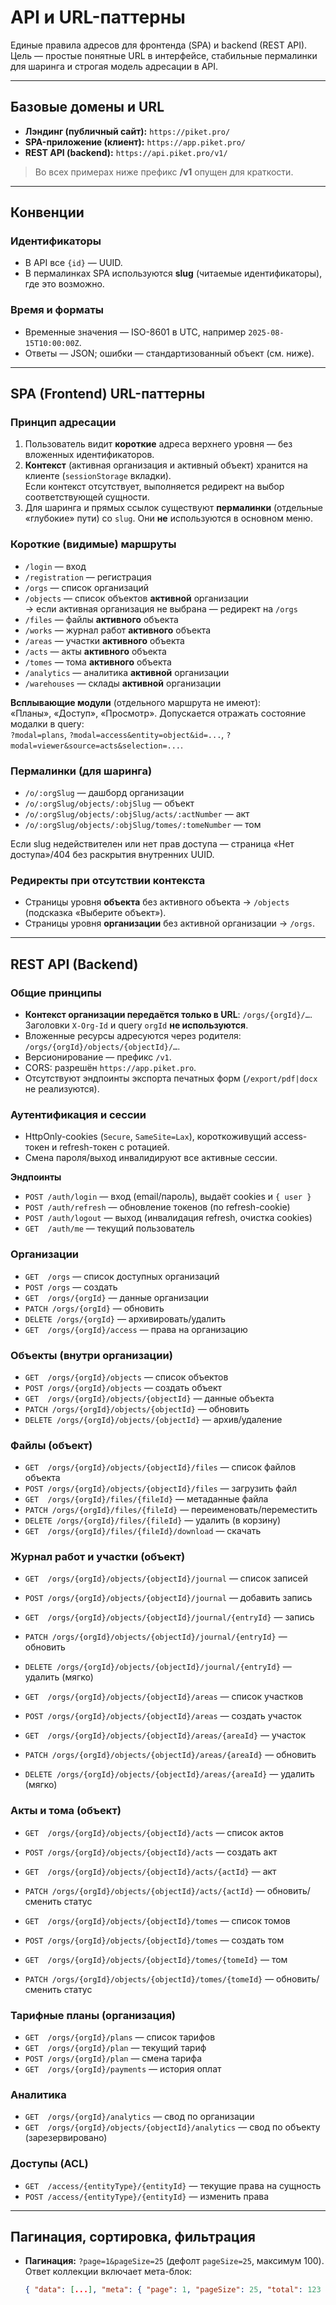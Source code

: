 # API и URL-паттерны

Единые правила адресов для фронтенда (SPA) и backend (REST API).  
Цель — простые понятные URL в интерфейсе, стабильные пермалинки для шаринга и строгая модель адресации в API.

---

## Базовые домены и URL

- **Лэндинг (публичный сайт):** `https://piket.pro/`
- **SPA-приложение (клиент):** `https://app.piket.pro/`
- **REST API (backend):** `https://api.piket.pro/v1/`

> Во всех примерах ниже префикс **/v1** опущен для краткости.

---

## Конвенции

### Идентификаторы
- В API все `{id}` — UUID.
- В пермалинках SPA используются **slug** (читаемые идентификаторы), где это возможно.

### Время и форматы
- Временные значения — ISO-8601 в UTC, например `2025-08-15T10:00:00Z`.
- Ответы — JSON; ошибки — стандартизованный объект (см. ниже).

---

## SPA (Frontend) URL-паттерны

### Принцип адресации
1. Пользователь видит **короткие** адреса верхнего уровня — без вложенных идентификаторов.
2. **Контекст** (активная организация и активный объект) хранится на клиенте (`sessionStorage` вкладки).  
   Если контекст отсутствует, выполняется редирект на выбор соответствующей сущности.
3. Для шаринга и прямых ссылок существуют **пермалинки** (отдельные «глубокие» пути) со `slug`. Они **не** используются в основном меню.

### Короткие (видимые) маршруты
- `/login` — вход
- `/registration` — регистрация
- `/orgs` — список организаций
- `/objects` — список объектов **активной** организации  
  → если активная организация не выбрана — редирект на `/orgs`
- `/files` — файлы **активного** объекта
- `/works` — журнал работ **активного** объекта
- `/areas` — участки **активного** объекта
- `/acts` — акты **активного** объекта
- `/tomes` — тома **активного** объекта
- `/analytics` — аналитика **активной** организации
- `/warehouses` — склады **активной** организации

**Всплывающие модули** (отдельного маршрута не имеют):  
«Планы», «Доступ», «Просмотр». Допускается отражать состояние модалки в query:  
`?modal=plans`, `?modal=access&entity=object&id=...`, `?modal=viewer&source=acts&selection=...`.

### Пермалинки (для шаринга)
- `/o/:orgSlug` — дашборд организации
- `/o/:orgSlug/objects/:objSlug` — объект
- `/o/:orgSlug/objects/:objSlug/acts/:actNumber` — акт
- `/o/:orgSlug/objects/:objSlug/tomes/:tomeNumber` — том

Если slug недействителен или нет прав доступа — страница «Нет доступа»/404 без раскрытия внутренних UUID.

### Редиректы при отсутствии контекста
- Страницы уровня **объекта** без активного объекта → `/objects` (подсказка «Выберите объект»).
- Страницы уровня **организации** без активной организации → `/orgs`.

---

## REST API (Backend)

### Общие принципы
- **Контекст организации передаётся только в URL**: `/orgs/{orgId}/…`.  
  Заголовки `X-Org-Id` и query `orgId` **не используются**.
- Вложенные ресурсы адресуются через родителя: `/orgs/{orgId}/objects/{objectId}/…`.
- Версионирование — префикс `/v1`.
- CORS: разрешён `https://app.piket.pro`.
- Отсутствуют эндпоинты экспорта печатных форм (`/export/pdf|docx` не реализуются).

### Аутентификация и сессии
- HttpOnly-cookies (`Secure`, `SameSite=Lax`), короткоживущий access-токен и refresh-токен с ротацией.
- Смена пароля/выход инвалидируют все активные сессии.

**Эндпоинты**
- `POST /auth/login` — вход (email/пароль), выдаёт cookies и `{ user }`
- `POST /auth/refresh` — обновление токенов (по refresh-cookie)
- `POST /auth/logout` — выход (инвалидация refresh, очистка cookies)
- `GET  /auth/me` — текущий пользователь

### Организации
- `GET  /orgs` — список доступных организаций
- `POST /orgs` — создать
- `GET  /orgs/{orgId}` — данные организации
- `PATCH /orgs/{orgId}` — обновить
- `DELETE /orgs/{orgId}` — архивировать/удалить
- `GET  /orgs/{orgId}/access` — права на организацию

### Объекты (внутри организации)
- `GET  /orgs/{orgId}/objects` — список объектов
- `POST /orgs/{orgId}/objects` — создать объект
- `GET  /orgs/{orgId}/objects/{objectId}` — данные объекта
- `PATCH /orgs/{orgId}/objects/{objectId}` — обновить
- `DELETE /orgs/{orgId}/objects/{objectId}` — архив/удаление

### Файлы (объект)
- `GET  /orgs/{orgId}/objects/{objectId}/files` — список файлов объекта
- `POST /orgs/{orgId}/objects/{objectId}/files` — загрузить файл
- `GET  /orgs/{orgId}/files/{fileId}` — метаданные файла
- `PATCH /orgs/{orgId}/files/{fileId}` — переименовать/переместить
- `DELETE /orgs/{orgId}/files/{fileId}` — удалить (в корзину)
- `GET  /orgs/{orgId}/files/{fileId}/download` — скачать

### Журнал работ и участки (объект)
- `GET  /orgs/{orgId}/objects/{objectId}/journal` — список записей
- `POST /orgs/{orgId}/objects/{objectId}/journal` — добавить запись
- `GET  /orgs/{orgId}/objects/{objectId}/journal/{entryId}` — запись
- `PATCH /orgs/{orgId}/objects/{objectId}/journal/{entryId}` — обновить
- `DELETE /orgs/{orgId}/objects/{objectId}/journal/{entryId}` — удалить (мягко)

- `GET  /orgs/{orgId}/objects/{objectId}/areas` — список участков
- `POST /orgs/{orgId}/objects/{objectId}/areas` — создать участок
- `GET  /orgs/{orgId}/objects/{objectId}/areas/{areaId}` — участок
- `PATCH /orgs/{orgId}/objects/{objectId}/areas/{areaId}` — обновить
- `DELETE /orgs/{orgId}/objects/{objectId}/areas/{areaId}` — удалить (мягко)

### Акты и тома (объект)
- `GET  /orgs/{orgId}/objects/{objectId}/acts` — список актов
- `POST /orgs/{orgId}/objects/{objectId}/acts` — создать акт
- `GET  /orgs/{orgId}/objects/{objectId}/acts/{actId}` — акт
- `PATCH /orgs/{orgId}/objects/{objectId}/acts/{actId}` — обновить/сменить статус

- `GET  /orgs/{orgId}/objects/{objectId}/tomes` — список томов
- `POST /orgs/{orgId}/objects/{objectId}/tomes` — создать том
- `GET  /orgs/{orgId}/objects/{objectId}/tomes/{tomeId}` — том
- `PATCH /orgs/{orgId}/objects/{objectId}/tomes/{tomeId}` — обновить/сменить статус

### Тарифные планы (организация)
- `GET  /orgs/{orgId}/plans` — список тарифов
- `GET  /orgs/{orgId}/plan` — текущий тариф
- `POST /orgs/{orgId}/plan` — смена тарифа
- `GET  /orgs/{orgId}/payments` — история оплат

### Аналитика
- `GET  /orgs/{orgId}/analytics` — свод по организации
- `GET  /orgs/{orgId}/objects/{objectId}/analytics` — свод по объекту (зарезервировано)

### Доступы (ACL)
- `GET  /access/{entityType}/{entityId}` — текущие права на сущность
- `POST /access/{entityType}/{entityId}` — изменить права

---

## Пагинация, сортировка, фильтрация

- **Пагинация:** `?page=1&pageSize=25` (дефолт `pageSize=25`, максимум 100).  
  Ответ коллекции включает мета-блок:
  ```json
  { "data": [...], "meta": { "page": 1, "pageSize": 25, "total": 123 } }
